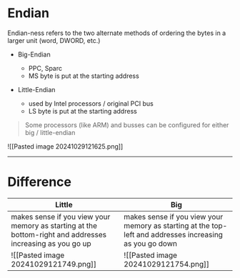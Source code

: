 # Endian

Endian-ness refers to the two  alternate methods of ordering the  bytes in a
larger unit (word, DWORD,  etc.) 

- Big-Endian
  - PPC, Sparc
  - MS byte is put at the starting address
 
- Little-Endian
  - used by Intel processors / original PCI bus
  - LS byte is put at the starting address 

> Some processors (like ARM) and busses can be configured for either big / little-endian

![[Pasted image 20241029121625.png]]

---
# Difference

| Little                                                                                                      | Big                                                                                                       |
| ----------------------------------------------------------------------------------------------------------- | --------------------------------------------------------------------------------------------------------- |
| makes sense if you view your  memory as starting at the bottom-right and addresses  increasing as you go up | makes sense if you view your  memory as starting at the  top-left and addresses increasing as you go down |
| ![[Pasted image 20241029121749.png]]                                                                        | ![[Pasted image 20241029121754.png]]                                                                      |

